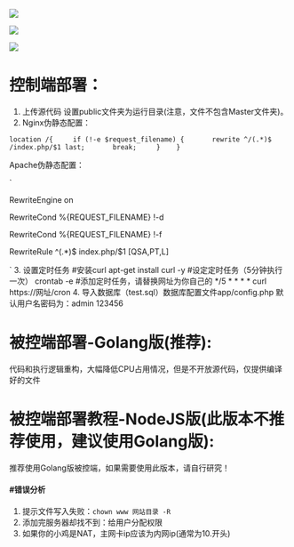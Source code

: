 ![](https://raw.githubusercontent.com/Git-Lofter/rules-panel/master/img/01.png)

![](https://raw.githubusercontent.com/Git-Lofter/rules-panel/master/img/02.png)

![](https://raw.githubusercontent.com/Git-Lofter/rules-panel/master/img/03.png)

# 控制端部署：

1. 上传源代码 设置public文件夹为运行目录(注意，文件不包含Master文件夹)。
2. Nginx伪静态配置：

`location /{     if (!-e $request_filename) {       rewrite ^/(.*)$ /index.php/$1 last;       break;     }    }  `

Apache伪静态配置：

`

<IfModule mod_rewrite.c>

RewriteEngine on

RewriteCond %{REQUEST_FILENAME} !-d

RewriteCond %{REQUEST_FILENAME} !-f

RewriteRule ^(.*)$ index.php/$1 [QSA,PT,L]

</IfModule>


`
3. 设置定时任务
#安装curl
apt-get install curl -y
#设定定时任务（5分钟执行一次）
crontab -e
#添加定时任务，请替换网址为你自己的
*/5 * * * * curl https://网址/cron
4. 导入数据库（test.sql）数据库配置文件app/config.php  默认用户名密码为：admin 123456

# 被控端部署-Golang版(推荐):
代码和执行逻辑重构，大幅降低CPU占用情况，但是不开放源代码，仅提供编译好的文件
# 被控端部署教程-NodeJS版(此版本不推荐使用，建议使用Golang版):
推荐使用Golang版被控端，如果需要使用此版本，请自行研究！



#### #错误分析

1. 提示文件写入失败：`chown www 网站目录 -R`
2. 添加完服务器却找不到：给用户分配权限
3. 如果你的小鸡是NAT，主网卡ip应该为内网ip(通常为10.开头)
